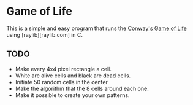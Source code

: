 # Game of Life

This is a simple and easy program that runs the [Conway's Game of Life](https://en.wikipedia.org/wiki/Conway%27s_Game_of_Life) using [raylib][raylib.com] in C.

## TODO 

+ Make every 4x4 pixel rectangle a cell.
+ White are alive cells and black are dead cells.
+ Initiate 50 random cells in the center
+ Make the algorithm that the 8 cells around each one.
+ Make it possible to create your own patterns.
